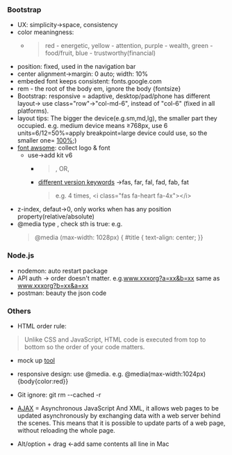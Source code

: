 ### Bootstrap
- UX: simplicity->space, consistency
- color meaningness: 
  - > red - energetic, yellow - attention, purple - wealth, green - food/fruit, blue - trustworthy(financial)
- position: fixed, used in the navigation bar
- center alignment->margin: 0 auto; width: 10%
- embeded font keeps consistent: fonts.google.com
- rem - the root of the body em, ignore the body {fontsize}
- Bootstrap: responsive = adaptive, desktop/pad/phone has different layout-> use class="row"->"col-md-6", instead of "col-6" (fixed in all platforms). 
- layout tips: The bigger the device(e.g.sm,md,lg), the smaller part they occupied. e.g. medium device means ≥768px, use 6 units=6/12=50%=apply breakpoint=large device could use, so the smaller one= [100%](https://stackoverflow.com/questions/19865158/what-is-the-difference-among-col-lg-col-md-and-col-sm-in-bootstrap);)
- [font awsome](https://fontawesome.com/): collect logo & font
  - use->add kit v6 
    - > <script src="https://kit.fontawesome.com/2b987bc1c1.js" crossorigin="anonymous"></script>, OR, <script defer src="https://pro.fontawesome.com/releases/v5.10.0/js/all.js"></script>
    - [different version keywords](https://fontawesome.com/v6.0/docs/web/add-icons/how-to) ->fas, far, fal, fad, fab, fat
      > e.g. 4 times, \<i class="fas fa-heart fa-4x">\</i>
- z-index, defaut->0, only works when has any position property(relative/absolute)
- @media type <feature>, check sth is true: e.g. 
  >@media (max-width: 1028px) {
  #title {
    text-align: center;
  }}

### Node.js
- nodemon: auto restart package
- API auth -> order doesn't matter. e.g.www.xxxorg?a=xx&b=xx same as www.xxxorg?b=xx&a=xx 
- postman: beauty the json code


### Others
- HTML order rule: 
> Unlike CSS and JavaScript, HTML code is executed from top to bottom so the order of your code matters.
- mock up [tool](https://balsamiq.cloud/)
- responsive design: use @media. e.g. @media(max-width:1024px){body{color:red}}

- Git ignore: git rm --cached -r
- [AJAX](https://www.w3schools.com/whatis/whatis_ajax.asp) = Asynchronous JavaScript And XML, it allows web pages to be updated asynchronously by exchanging data with a web server behind the scenes. This means that it is possible to update parts of a web page, without reloading the whole page.
- Alt/option + drag <-add same contents all line in Mac



